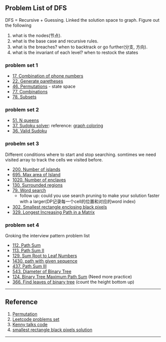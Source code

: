 ## Problem List of DFS ##

DFS = Recursive + Guessing. Linked the solution space to graph. Figure out the following 
 1. what is the nodes(节点).
 2. what is the base case and recursive rules.
 3. what is the breaches? when to backtrack or go further(分支, 方向).
 4. what is the invariant of each level? when to restock the states

### problem set 1
+ [17. Combination of phone numbers][1]
+ [22. Generate paretheses][2]
+ [46. Permutations][3] - state space
+ [77. Combinations][4]
+ [78. Subsets][5]

### problem set 2
+ [51. N queens][6]
+ [37. Sudoku solver][7]: reference: [graph coloring][17]
+ [36. Valid Sudoku][8]

### probelm set 3

Different conditions where to start and stop searching. somtimes we need visited array to track the cells we visited before.

+ [200. Number of islands][9]
+ [695. Max area of Island][16]
+ [1020. Number of enclaves][10]
+ [130. Surrounded regions][11]
+ [79. Word search][12]
    + follow up: could you use search pruning to make your solution faster with a larger(DP记录每一个cell的位置和对应的word index)
+ [302. Smallest rectangle enclosing black pixels][13]
+ [329. Longest Increasing Path in a Matrix][29]

### problem set 4

Groking the interview pattern problem list

+ [112. Path Sum][20]
+ [113. Path Sum II][21]
+ [129. Sum Root to Leaf Numbers][22]
+ [1430. path with given sequence][24]
+ [437. Path Sum III][25]
+ [543. Diameter of Binary Tree][26]
+ [124. Binary Tree Maximum Path Sum][23] (Need more practice)
+ [366. Find leaves of binary tree][28] (count the height bottom up)
---

## Reference
1. [Permutation][14]
2. [Leetcode problems set][15]
3. [Kenny talks code][18]
4. [smallest rectangle black pixels solution][19]

---

[1]: https://leetcode.com/problems/letter-combinations-of-a-phone-number/
[2]: https://leetcode.com/problems/generate-parentheses/
[3]: https://leetcode.com/problems/permutations/
[4]: https://leetcode.com/problems/combinations/
[5]: https://leetcode.com/problems/subsets/
[6]: https://leetcode.com/problems/n-queens/
[7]: https://leetcode.com/problems/sudoku-solver/
[8]: https://leetcode.com/problems/valid-sudoku
[9]: https://leetcode.com/problems/number-of-islands
[10]:https://leetcode.com/problems/number-of-enclaves
[11]:https://leetcode.com/problems/surrounded-regions
[12]:https://leetcode.com/problems/word-search
[13]:https://leetcode.com/problems/smallest-rectangle-enclosing-black-pixels
[14]:http://exceptional-code.blogspot.com/2012/09/generating-all-permutations.html
[15]:https://medium.com/@koheiarai94/60-leetcode-questions-to-prepare-for-coding-interview-8abbb6af589e
[16]:https://leetcode.com/problems/max-area-of-island/
[17]:[https://medium.com/code-science/sudoku-solver-graph-coloring-8f1b4df47072]
[18]: https://www.reddit.com/r/csMajors/comments/pu9tyk/kenny_talks_code_list_of_leetcode_problems/
[19]: [https://xiaoguan.gitbooks.io/leetcode/content/LeetCode/302-smallest-rectangle-enclosing-black-pixels-hard.html]
[20]: https://leetcode.com/problems/path-sum/
[21]: https://leetcode.com/problems/path-sum-ii/
[22]: https://leetcode.com/problems/sum-root-to-leaf-numbers/
[23]: https://leetcode.com/problems/binary-tree-maximum-path-sum/
[24]: https://leetcode.com/problems/check-if-a-string-is-a-valid-sequence-from-root-to-leaves-path-in-a-binary-tree/
[25]: https://leetcode.com/problems/path-sum-iii/
[26]: https://leetcode.com/problems/diameter-of-binary-tree/
[27]: https://leetcode.com/problems/binary-tree-maximum-path-sum/
[28]: https://leetcode.com/problems/find-leaves-of-binary-tree/
[29]: https://leetcode.com/problems/longest-increasing-path-in-a-matrix/